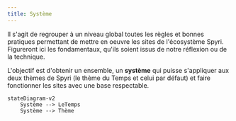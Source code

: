```yaml
---
title: Système
---
```


Il s'agit de regrouper à un niveau global toutes les règles et bonnes pratiques permettant de mettre en oeuvre les sites de l'écosystème Spyri. Figureront ici les fondamentaux, qu'ils soient issus de notre réflexion ou de la technique.

L'objectif est d'obtenir un ensemble, un **système** qui puisse s'appliquer aux deux thèmes de Spyri (le thème du Temps et celui par défaut) et faire fonctionner les sites avec une base respectable.

```mermaid
stateDiagram-v2
    Système --> LeTemps
    Système --> Thème
```